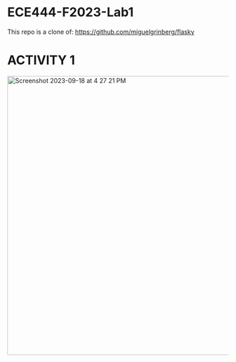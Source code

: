 # ECE444-F2023-Lab1

This repo is a clone of: https://github.com/miguelgrinberg/flasky


# ACTIVITY 1
<img width="634" alt="Screenshot 2023-09-18 at 4 27 21 PM" src="https://github.com/Stephenwang3801/ECE444-F2023-Lab1/assets/25191547/0de84ab1-4e9a-46d8-a0cd-18d96cc225ac">
